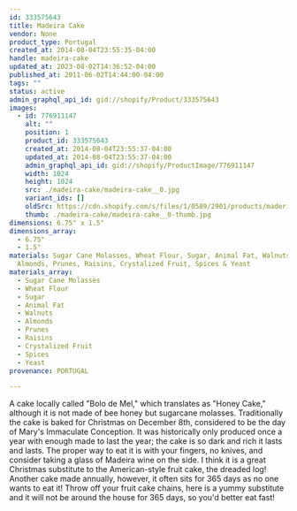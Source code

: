```yaml
---
id: 333575643
title: Madeira Cake
vendor: None
product_type: Portugal
created_at: 2014-08-04T23:55:35-04:00
handle: madeira-cake
updated_at: 2023-08-02T14:36:52-04:00
published_at: 2011-06-02T14:44:00-04:00
tags: ""
status: active
admin_graphql_api_id: gid://shopify/Product/333575643
images:
  - id: 776911147
    alt: ""
    position: 1
    product_id: 333575643
    created_at: 2014-08-04T23:55:37-04:00
    updated_at: 2014-08-04T23:55:37-04:00
    admin_graphql_api_id: gid://shopify/ProductImage/776911147
    width: 1024
    height: 1024
    src: ./madeira-cake/madeira-cake__0.jpg
    variant_ids: []
    oldSrc: https://cdn.shopify.com/s/files/1/0589/2901/products/maderia-cake.jpeg?v=1407210937
    thumb: ./madeira-cake/madeira-cake__0-thumb.jpg
dimensions: 6.75" x 1.5"
dimensions_array:
  - 6.75"
  - 1.5"
materials: Sugar Cane Molasses, Wheat Flour, Sugar, Animal Fat, Walnuts,
  Almonds, Prunes, Raisins, Crystalized Fruit, Spices & Yeast
materials_array:
  - Sugar Cane Molasses
  - Wheat Flour
  - Sugar
  - Animal Fat
  - Walnuts
  - Almonds
  - Prunes
  - Raisins
  - Crystalized Fruit
  - Spices
  - Yeast
provenance: PORTUGAL

---
```


A cake locally called "Bolo de Mel," which translates as "Honey Cake," although it is not made of bee honey but sugarcane molasses. Traditionally the cake is baked for Christmas on December 8th, considered to be the day of Mary's Immaculate Conception. It was historically only produced once a year with enough made to last the year; the cake is so dark and rich it lasts and lasts. The proper way to eat it is with your fingers, no knives, and consider taking a glass of Madeira wine on the side. I think it is a great Christmas substitute to the American-style fruit cake, the dreaded log! Another cake made annually, however, it often sits for 365 days as no one wants to eat it! Throw off your fruit cake chains, here is a yummy substitute and it will not be around the house for 365 days, so you'd better eat fast!